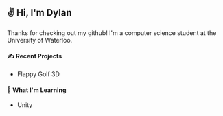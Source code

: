 ## ✌️ Hi, I'm Dylan

Thanks for checking out my github! I'm a computer science student at the University of Waterloo.

#### ✍ Recent Projects

* Flappy Golf 3D

#### 🧠 What I'm Learning

* Unity

